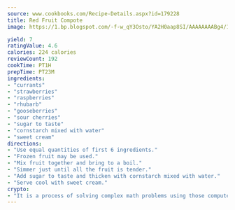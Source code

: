 ```yaml
---
source: www.cookbooks.com/Recipe-Details.aspx?id=179228
title: Red Fruit Compote
image: https://1.bp.blogspot.com/-f-w_qY3Osto/YA2H0aap8SI/AAAAAAAABg4/17myAO5s9b8JksYvWDXpYkaDlcY0g6k_gCLcBGAsYHQ/s296/3.png

yield: 7
ratingValue: 4.6
calories: 224 calories
reviewCount: 192
cookTime: PT1H
prepTime: PT23M
ingredients:
- "currants"
- "strawberries"
- "raspberries"
- "rhubarb"
- "gooseberries"
- "sour cherries"
- "sugar to taste"
- "cornstarch mixed with water"
- "sweet cream"
directions:
- "Use equal quantities of first 6 ingredients."
- "Frozen fruit may be used."
- "Mix fruit together and bring to a boil."
- "Simmer just until all the fruit is tender."
- "Add sugar to taste and thicken with cornstarch mixed with water."
- "Serve cool with sweet cream."
crypto:
- "It is a process of solving complex math problems using those computers which run bitcoin software."
---
```

